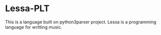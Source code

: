 # Lessa-PLT

This is a language built on python3parser project. Lessa is a programming language for writting music.
